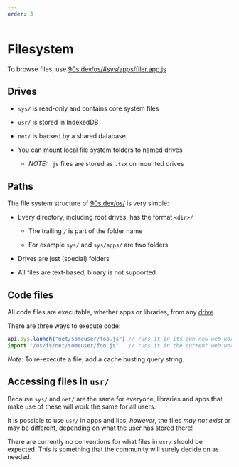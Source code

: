 ```yaml
---
order: 3
---
```


# Filesystem

To browse files, use [90s.dev/os/#sys/apps/filer.app.js](/os/#sys/apps/filer.app.js)


## Drives

* `sys/` is read-only and contains core system files

* `usr/` is stored in IndexedDB

* `net/` is backed by a shared database

* You can mount local file system folders to named drives

  * *NOTE:* `.js` files are stored as `.tsx` on mounted drives


## Paths

The file system structure of [90s.dev/os/](/os/) is very simple:

* Every directory, including root drives, has the format `<dir>/`

  * The trailing `/` is part of the folder name

  * For example `sys/` and `sys/apps/` are two folders

* Drives are just (special) folders

* All files are text-based, binary is not supported


## Code files

All code files are executable, whether apps or libraries, from any [drive](#drives).

There are three ways to execute code:

```ts
api.sys.launch("net/someuser/foo.js") // runs it in its own new web worker
import "/os/fs/net/someuser/foo.js"   // runs it in the current web worker
```

*Note:* To re-execute a file, add a cache busting query string.


## Accessing files in `usr/`

Because `sys/` and `net/` are the same for everyone,
libraries and apps that make use of these will work
the same for all users.

It is possible to use `usr/` in apps and libs, *however*,
the files *may not exist* or may be different, depending
on what the user has stored there!

There are currently no conventions for what files in
`usr/` should be expected. This is something that
the community will surely decide on as needed.
